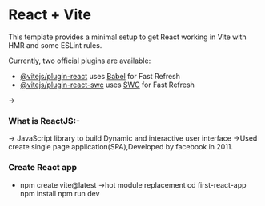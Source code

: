 # React + Vite

This template provides a minimal setup to get React working in Vite with HMR and some ESLint rules.

Currently, two official plugins are available:

- [@vitejs/plugin-react](https://github.com/vitejs/vite-plugin-react/blob/main/packages/plugin-react/README.md) uses [Babel](https://babeljs.io/) for Fast Refresh
- [@vitejs/plugin-react-swc](https://github.com/vitejs/vite-plugin-react-swc) uses [SWC](https://swc.rs/) for Fast Refresh

->
### What is ReactJS:-
-> JavaScript library to build Dynamic and interactive user interface
->Used create single page application(SPA),Developed by facebook in 2011.

### Create React app
* npm create vite@latest    ->hot module replacement 
  cd first-react-app
  npm install
  npm run dev

  
